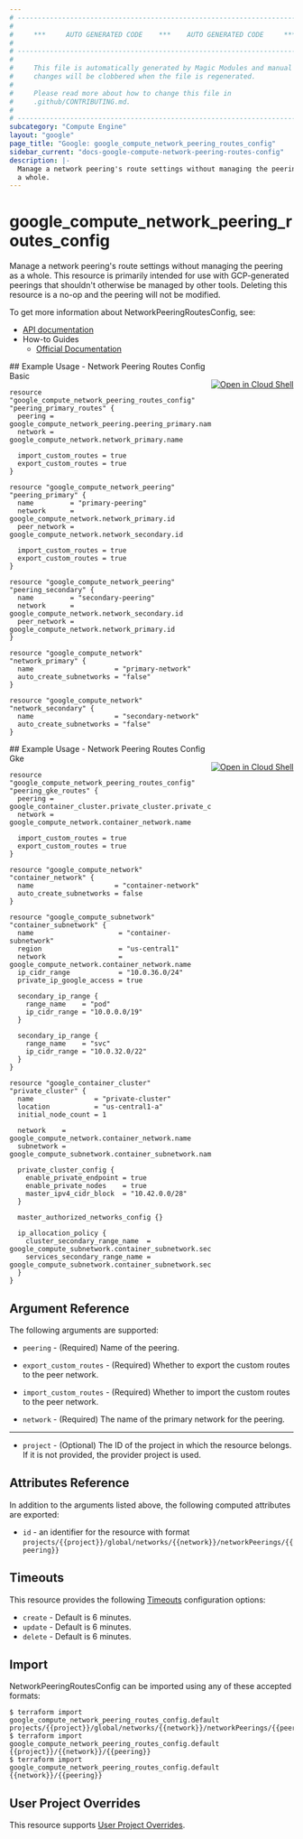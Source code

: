```yaml
---
# ----------------------------------------------------------------------------
#
#     ***     AUTO GENERATED CODE    ***    AUTO GENERATED CODE     ***
#
# ----------------------------------------------------------------------------
#
#     This file is automatically generated by Magic Modules and manual
#     changes will be clobbered when the file is regenerated.
#
#     Please read more about how to change this file in
#     .github/CONTRIBUTING.md.
#
# ----------------------------------------------------------------------------
subcategory: "Compute Engine"
layout: "google"
page_title: "Google: google_compute_network_peering_routes_config"
sidebar_current: "docs-google-compute-network-peering-routes-config"
description: |-
  Manage a network peering's route settings without managing the peering as
  a whole.
---
```


# google\_compute\_network\_peering\_routes\_config

Manage a network peering's route settings without managing the peering as
a whole. This resource is primarily intended for use with GCP-generated
peerings that shouldn't otherwise be managed by other tools. Deleting this
resource is a no-op and the peering will not be modified.


To get more information about NetworkPeeringRoutesConfig, see:

* [API documentation](https://cloud.google.com/compute/docs/reference/rest/v1/networks/updatePeering)
* How-to Guides
    * [Official Documentation](https://cloud.google.com/vpc/docs/vpc-peering)

<div class = "oics-button" style="float: right; margin: 0 0 -15px">
  <a href="https://console.cloud.google.com/cloudshell/open?cloudshell_git_repo=https%3A%2F%2Fgithub.com%2Fterraform-google-modules%2Fdocs-examples.git&cloudshell_working_dir=network_peering_routes_config_basic&cloudshell_image=gcr.io%2Fgraphite-cloud-shell-images%2Fterraform%3Alatest&open_in_editor=main.tf&cloudshell_print=.%2Fmotd&cloudshell_tutorial=.%2Ftutorial.md" target="_blank">
    <img alt="Open in Cloud Shell" src="//gstatic.com/cloudssh/images/open-btn.svg" style="max-height: 44px; margin: 32px auto; max-width: 100%;">
  </a>
</div>
## Example Usage - Network Peering Routes Config Basic


```hcl
resource "google_compute_network_peering_routes_config" "peering_primary_routes" {
  peering = google_compute_network_peering.peering_primary.name
  network = google_compute_network.network_primary.name

  import_custom_routes = true
  export_custom_routes = true
}

resource "google_compute_network_peering" "peering_primary" {
  name         = "primary-peering"
  network      = google_compute_network.network_primary.id
  peer_network = google_compute_network.network_secondary.id

  import_custom_routes = true
  export_custom_routes = true
}

resource "google_compute_network_peering" "peering_secondary" {
  name         = "secondary-peering"
  network      = google_compute_network.network_secondary.id
  peer_network = google_compute_network.network_primary.id
}

resource "google_compute_network" "network_primary" {
  name                    = "primary-network"
  auto_create_subnetworks = "false"
}

resource "google_compute_network" "network_secondary" {
  name                    = "secondary-network"
  auto_create_subnetworks = "false"
}
```
<div class = "oics-button" style="float: right; margin: 0 0 -15px">
  <a href="https://console.cloud.google.com/cloudshell/open?cloudshell_git_repo=https%3A%2F%2Fgithub.com%2Fterraform-google-modules%2Fdocs-examples.git&cloudshell_working_dir=network_peering_routes_config_gke&cloudshell_image=gcr.io%2Fgraphite-cloud-shell-images%2Fterraform%3Alatest&open_in_editor=main.tf&cloudshell_print=.%2Fmotd&cloudshell_tutorial=.%2Ftutorial.md" target="_blank">
    <img alt="Open in Cloud Shell" src="//gstatic.com/cloudssh/images/open-btn.svg" style="max-height: 44px; margin: 32px auto; max-width: 100%;">
  </a>
</div>
## Example Usage - Network Peering Routes Config Gke


```hcl
resource "google_compute_network_peering_routes_config" "peering_gke_routes" {
  peering = google_container_cluster.private_cluster.private_cluster_config[0].peering_name
  network = google_compute_network.container_network.name

  import_custom_routes = true
  export_custom_routes = true
}

resource "google_compute_network" "container_network" {
  name                    = "container-network"
  auto_create_subnetworks = false
}

resource "google_compute_subnetwork" "container_subnetwork" {
  name                     = "container-subnetwork"
  region                   = "us-central1"
  network                  = google_compute_network.container_network.name
  ip_cidr_range            = "10.0.36.0/24"
  private_ip_google_access = true

  secondary_ip_range {
    range_name    = "pod"
    ip_cidr_range = "10.0.0.0/19"
  }

  secondary_ip_range {
    range_name    = "svc"
    ip_cidr_range = "10.0.32.0/22"
  }
}

resource "google_container_cluster" "private_cluster" {
  name               = "private-cluster"
  location           = "us-central1-a"
  initial_node_count = 1

  network    = google_compute_network.container_network.name
  subnetwork = google_compute_subnetwork.container_subnetwork.name

  private_cluster_config {
    enable_private_endpoint = true
    enable_private_nodes    = true
    master_ipv4_cidr_block  = "10.42.0.0/28"
  }

  master_authorized_networks_config {}

  ip_allocation_policy {
    cluster_secondary_range_name  = google_compute_subnetwork.container_subnetwork.secondary_ip_range[0].range_name
    services_secondary_range_name = google_compute_subnetwork.container_subnetwork.secondary_ip_range[1].range_name
  }
}
```

## Argument Reference

The following arguments are supported:


* `peering` -
  (Required)
  Name of the peering.

* `export_custom_routes` -
  (Required)
  Whether to export the custom routes to the peer network.

* `import_custom_routes` -
  (Required)
  Whether to import the custom routes to the peer network.

* `network` -
  (Required)
  The name of the primary network for the peering.


- - -


* `project` - (Optional) The ID of the project in which the resource belongs.
    If it is not provided, the provider project is used.


## Attributes Reference

In addition to the arguments listed above, the following computed attributes are exported:

* `id` - an identifier for the resource with format `projects/{{project}}/global/networks/{{network}}/networkPeerings/{{peering}}`


## Timeouts

This resource provides the following
[Timeouts](/docs/configuration/resources.html#timeouts) configuration options:

- `create` - Default is 6 minutes.
- `update` - Default is 6 minutes.
- `delete` - Default is 6 minutes.

## Import

NetworkPeeringRoutesConfig can be imported using any of these accepted formats:

```
$ terraform import google_compute_network_peering_routes_config.default projects/{{project}}/global/networks/{{network}}/networkPeerings/{{peering}}
$ terraform import google_compute_network_peering_routes_config.default {{project}}/{{network}}/{{peering}}
$ terraform import google_compute_network_peering_routes_config.default {{network}}/{{peering}}
```

## User Project Overrides

This resource supports [User Project Overrides](https://www.terraform.io/docs/providers/google/guides/provider_reference.html#user_project_override).

